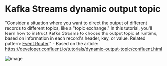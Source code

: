 # Kafka Streams dynamic output topic

"Consider a situation where you want to direct the output of different records to different topics, like a "topic exchange." In this tutorial, you'll learn how to instruct Kafka Streams to choose the output topic at runtime, based on information in each record's header, key, or value. Related pattern: [Event Router](https://developer.confluent.io/patterns/event-processing/event-router/)." - Based on the article: https://developer.confluent.io/tutorials/dynamic-output-topic/confluent.html

![image](https://developer.confluent.io/0f1d08516744422c73b5af3911c9cdf2/event-router.svg)
